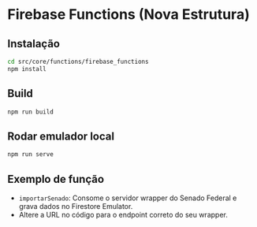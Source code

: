 # Firebase Functions (Nova Estrutura)

## Instalação

```sh
cd src/core/functions/firebase_functions
npm install
```

## Build

```sh
npm run build
```

## Rodar emulador local

```sh
npm run serve
```

## Exemplo de função
- `importarSenado`: Consome o servidor wrapper do Senado Federal e grava dados no Firestore Emulator.
- Altere a URL no código para o endpoint correto do seu wrapper. 